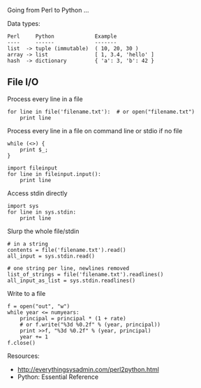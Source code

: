 Going from Perl to Python ...

Data types:

    Perl     Python             Example
    ----     ------             -------
    list  -> tuple (immutable)  ( 10, 20, 30 ) 
    array -> list               [ 1, 3.4, 'hello' ]
    hash  -> dictionary         { 'a': 3, 'b': 42 }

File I/O
--------

Process every line in a file
	
    for line in file('filename.txt'):  # or open("filename.txt")
        print line

Process every line in a file on command line or stdio if no file

    while (<>) { 
		print $_;
	}

	import fileinput
	for line in fileinput.input():
		print line

Access stdin directly

    import sys
    for line in sys.stdin:
        print line

Slurp the whole file/stdin

    # in a string
    contents = file('filename.txt').read()
    all_input = sys.stdin.read()

    # one string per line, newlines removed
    list_of_strings = file('filename.txt').readlines()
    all_input_as_list = sys.stdin.readlines()

Write to a file

    f = open("out", "w")
    while year <= numyears:
        principal = principal * (1 + rate)
        # or f.write("%3d %0.2f" % (year, principal))
        print >>f, "%3d %0.2f" % (year, principal)
        year += 1
    f.close()

Resources:

* http://everythingsysadmin.com/perl2python.html
* Python: Essential Reference
